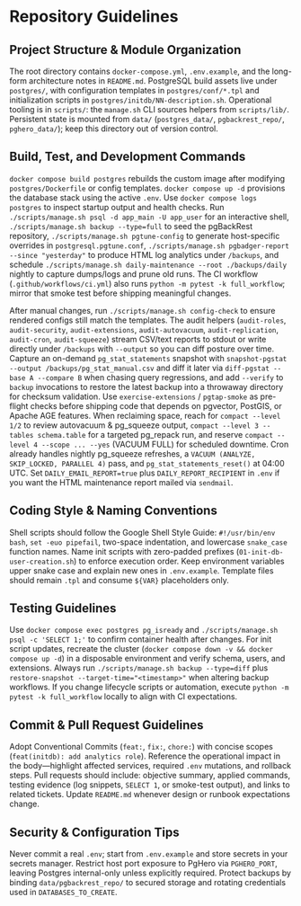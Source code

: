 <!--
SPDX-FileCopyrightText: 2025 Blackcat Informatics® Inc.
SPDX-License-Identifier: MIT
-->

# Repository Guidelines

## Project Structure & Module Organization
The root directory contains `docker-compose.yml`, `.env.example`, and the long-form architecture notes in `README.md`. PostgreSQL build assets live under `postgres/`, with configuration templates in `postgres/conf/*.tpl` and initialization scripts in `postgres/initdb/NN-description.sh`. Operational tooling is in `scripts/`: the `manage.sh` CLI sources helpers from `scripts/lib/`. Persistent state is mounted from `data/` (`postgres_data/`, `pgbackrest_repo/`, `pghero_data/`); keep this directory out of version control.

## Build, Test, and Development Commands
`docker compose build postgres` rebuilds the custom image after modifying `postgres/Dockerfile` or config templates. `docker compose up -d` provisions the database stack using the active `.env`. Use `docker compose logs postgres` to inspect startup output and health checks. Run `./scripts/manage.sh psql -d app_main -U app_user` for an interactive shell, `./scripts/manage.sh backup --type=full` to seed the pgBackRest repository, `./scripts/manage.sh pgtune-config` to generate host-specific overrides in `postgresql.pgtune.conf`, `./scripts/manage.sh pgbadger-report --since "yesterday"` to produce HTML log analytics under `/backups`, and schedule `./scripts/manage.sh daily-maintenance --root ./backups/daily` nightly to capture dumps/logs and prune old runs. The CI workflow (`.github/workflows/ci.yml`) also runs `python -m pytest -k full_workflow`; mirror that smoke test before shipping meaningful changes.

After manual changes, run `./scripts/manage.sh config-check` to ensure rendered configs still match the templates. The audit helpers (`audit-roles`, `audit-security`, `audit-extensions`, `audit-autovacuum`, `audit-replication`, `audit-cron`, `audit-squeeze`) stream CSV/text reports to stdout or write directly under `/backups` with `--output` so you can diff posture over time. Capture an on-demand `pg_stat_statements` snapshot with `snapshot-pgstat --output /backups/pg_stat_manual.csv` and diff it later via `diff-pgstat --base A --compare B` when chasing query regressions, and add `--verify` to `backup` invocations to restore the latest backup into a throwaway directory for checksum validation. Use `exercise-extensions` / `pgtap-smoke` as pre-flight checks before shipping code that depends on pgvector, PostGIS, or Apache AGE features. When reclaiming space, reach for `compact --level 1/2` to review autovacuum & pg_squeeze output, `compact --level 3 --tables schema.table` for a targeted pg_repack run, and reserve `compact --level 4 --scope ... --yes` (VACUUM FULL) for scheduled downtime. Cron already handles nightly pg_squeeze refreshes, a `VACUUM (ANALYZE, SKIP_LOCKED, PARALLEL 4)` pass, and `pg_stat_statements_reset()` at 04:00 UTC. Set `DAILY_EMAIL_REPORT=true` plus `DAILY_REPORT_RECIPIENT` in `.env` if you want the HTML maintenance report mailed via `sendmail`.

## Coding Style & Naming Conventions
Shell scripts should follow the Google Shell Style Guide: `#!/usr/bin/env bash`, `set -euo pipefail`, two-space indentation, and lowercase `snake_case` function names. Name init scripts with zero-padded prefixes (`01-init-db-user-creation.sh`) to enforce execution order. Keep environment variables upper snake case and explain new ones in `.env.example`. Template files should remain `.tpl` and consume `${VAR}` placeholders only.

## Testing Guidelines
Use `docker compose exec postgres pg_isready` and `./scripts/manage.sh psql -c 'SELECT 1;'` to confirm container health after changes. For init script updates, recreate the cluster (`docker compose down -v && docker compose up -d`) in a disposable environment and verify schema, users, and extensions. Always run `./scripts/manage.sh backup --type=diff` plus `restore-snapshot --target-time="<timestamp>"` when altering backup workflows. If you change lifecycle scripts or automation, execute `python -m pytest -k full_workflow` locally to align with CI expectations.

## Commit & Pull Request Guidelines
Adopt Conventional Commits (`feat:`, `fix:`, `chore:`) with concise scopes (`feat(initdb): add analytics role`). Reference the operational impact in the body—highlight affected services, required `.env` mutations, and rollback steps. Pull requests should include: objective summary, applied commands, testing evidence (log snippets, `SELECT 1`, or smoke-test output), and links to related tickets. Update `README.md` whenever design or runbook expectations change.

## Security & Configuration Tips
Never commit a real `.env`; start from `.env.example` and store secrets in your secrets manager. Restrict host port exposure to PgHero via `PGHERO_PORT`, leaving Postgres internal-only unless explicitly required. Protect backups by binding `data/pgbackrest_repo/` to secured storage and rotating credentials used in `DATABASES_TO_CREATE`.
